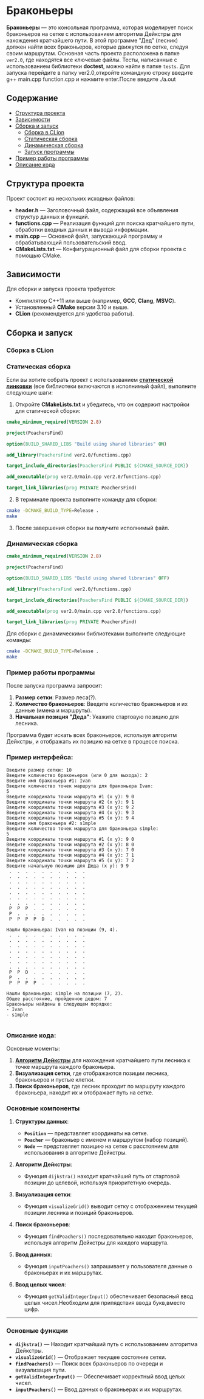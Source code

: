 

# Браконьеры

**Браконьеры** — это консольная программа, которая моделирует поиск браконьеров на сетке с использованием алгоритма Дейкстры для нахождения кратчайшего пути. В этой программе "Дед" (лесник) должен найти всех браконьеров, которые движутся по сетке, следуя своим маршрутам.
Основная часть проекта расположена в папке `ver2.0`, где находятся все ключевые файлы. Тесты, написанные с использованием библиотеки **doctest**, можно найти в папке `tests`.
Для запуска перейдите в папку ver2.0,откройте командную строку введите g++ main.cpp function.cpp и нажмите enter.После введите ./a.out 
## Содержание

- [Структура проекта](#структура-проекта)
- [Зависимости](#зависимости)
- [Сборка и запуск](#сборка-и-запуск)
  - [Сборка в CLion](#сборка-в-clion)
  - [Статическая сборка](#статическая-сборка)
  - [Динамическая сборка](#динамическая-сборка)
  - [Запуск программы](#запуск-программы)
- [Пример работы программы](#пример-работы-программы)
- [Описание кода](#описание-кода)


## Структура проекта

Проект состоит из нескольких исходных файлов:

- **header.h** — Заголовочный файл, содержащий все объявления структур данных и функций.
- **functions.cpp** — Реализация функций для поиска кратчайшего пути, обработки входных данных и вывода информации.
- **main.cpp** — Основной файл, запускающий программу и обрабатывающий пользовательский ввод.
- **CMakeLists.txt** — Конфигурационный файл для сборки проекта с помощью CMake.

## Зависимости

Для сборки и запуска проекта требуется:

- Компилятор C++11 или выше (например, **GCC**, **Clang**, **MSVC**).
- Установленный **CMake** версии 3.10 и выше.
- **CLion** (рекомендуется для удобства работы).

## Сборка и запуск

### Сборка в CLion



### Статическая сборка

Если вы хотите собрать проект с использованием [**статической линковки**](https://ru.stackoverflow.com/questions/1053932/%D0%92-%D1%87%D1%91%D0%BC-%D1%80%D0%B0%D0%B7%D0%BD%D0%B8%D1%86%D0%B0-%D0%BC%D0%B5%D0%B6%D0%B4%D1%83-%D1%81%D1%82%D0%B0%D1%82%D0%B8%D1%87%D0%B5%D1%81%D0%BA%D0%BE%D0%B9-%D0%B8-%D0%B4%D0%B8%D0%BD%D0%B0%D0%BC%D0%B8%D1%87%D0%B5%D1%81%D0%BA%D0%BE%D0%B9-%D0%BB%D0%B8%D0%BD%D0%BA%D0%BE%D0%B2%D0%BA%D0%BE%D0%B9) (все библиотеки включаются в исполнимый файл), выполните следующие шаги:

1. Откройте **CMakeLists.txt** и убедитесь, что он содержит настройки для статической сборки:

```cmake
cmake_minimum_required(VERSION 2.8)

project(PoachersFind)

option(BUILD_SHARED_LIBS "Build using shared libraries" ON)

add_library(PoachersFind ver2.0/functions.cpp)

target_include_directories(PoachersFind PUBLIC ${CMAKE_SOURCE_DIR})

add_executable(prog ver2.0/main.cpp ver2.0/functions.cpp)

target_link_libraries(prog PRIVATE PoachersFind)


```

2. В терминале проекта выполните команду для сборки:

```bash
cmake -DCMAKE_BUILD_TYPE=Release .
make
```

3. После завершения сборки вы получите исполнимый файл.

### Динамическая сборка

```cmake
cmake_minimum_required(VERSION 2.8)

project(PoachersFind)

option(BUILD_SHARED_LIBS "Build using shared libraries" OFF)

add_library(PoachersFind ver2.0/functions.cpp)

target_include_directories(PoachersFind PUBLIC ${CMAKE_SOURCE_DIR})

add_executable(prog ver2.0/main.cpp ver2.0/functions.cpp)

target_link_libraries(prog PRIVATE PoachersFind)

```

Для сборки с динамическими библиотеками выполните следующие команды:

```bash
cmake -DCMAKE_BUILD_TYPE=Release .
make
```

### Пример работы программы

После запуска программа запросит:

1. **Размер сетки**: Размер леса(?).
2. **Количество браконьеров**: Введите количество браконьеров и их данные (имена и маршруты).
3. **Начальная позиция "Деда"**: Укажите стартовую позицию для лесника.

Программа будет искать всех браконьеров, используя алгоритм Дейкстры, и отображать их позицию на сетке в процессе поиска.

### Пример интерфейса:

```
Введите размер сетки: 10
Введите количество браконьеров (или 0 для выхода): 2
Введите имя браконьера #1: Ivan
Введите количество точек маршрута для браконьера Ivan:
5
Введите координаты точки маршрута #1 (x y): 9 0
Введите координаты точки маршрута #2 (x y): 9 1
Введите координаты точки маршрута #3 (x y): 9 2
Введите координаты точки маршрута #4 (x y): 9 3
Введите координаты точки маршрута #5 (x y): 9 4
Введите имя браконьера #2: s1mple
Введите количество точек маршрута для браконьера s1mple:
5
Введите координаты точки маршрута #1 (x y): 9 0
Введите координаты точки маршрута #2 (x y): 8 0
Введите координаты точки маршрута #3 (x y): 7 0
Введите координаты точки маршрута #4 (x y): 7 1 
Введите координаты точки маршрута #5 (x y): 7 2
Введите начальную позицию для Деда (x y): 9 9
 .  .  .  .  .  .  .  .  .  . 
 .  .  .  .  .  .  .  .  .  . 
 .  .  .  .  .  .  .  .  .  . 
 .  .  .  .  .  .  .  .  .  . 
 .  .  .  .  .  .  .  .  .  . 
 .  .  .  .  .  .  .  .  .  . 
 .  .  .  .  .  .  .  .  .  . 
 P  P  P  .  .  .  .  .  .  . 
 P  .  .  .  .  .  .  .  .  . 
 P  P  P  P  D  .  .  .  .  . 

Нашли браконьера: Ivan на позиции (9, 4).
 .  .  .  .  .  .  .  .  .  . 
 .  .  .  .  .  .  .  .  .  . 
 .  .  .  .  .  .  .  .  .  . 
 .  .  .  .  .  .  .  .  .  . 
 .  .  .  .  .  .  .  .  .  . 
 .  .  .  .  .  .  .  .  .  . 
 .  .  .  .  .  .  .  .  .  . 
 P  P  D  .  .  .  .  .  .  . 
 P  .  .  .  .  .  .  .  .  . 
 P  P  P  P  .  .  .  .  .  . 

Нашли браконьера: s1mple на позиции (7, 2).
Общее расстояние, пройденное дедoм: 7
Браконьеры найдены в следующем порядке:
- Ivan
- s1mple


```
### Описание кода:
Основные моменты:
1. [**Алгоритм Дейкстры**](https://skillbox.ru/media/code/algoritm-deykstry-chto-eto-takoe-kak-rabotaet-i-gde-ispolzuetsya/) для нахождения кратчайшего пути лесника к точке маршрута каждого браконьера.
2. **Визуализация сетки**, где отображаются позиции лесника, браконьеров и пустые клетки.
3. **Поиск браконьеров**, где лесник проходит по маршруту каждого браконьера, находит их и отображает путь на сетке.

### Основные компоненты

1. **Структуры данных**:
   - **`Position`** — представляет координаты на сетке.
   - **`Poacher`** — браконьер с именем и маршрутом (набор позиций).
   - **`Node`** — представляет позицию на сетке с расстоянием для использования в алгоритме Дейкстры.

2. **Алгоритм Дейкстры**:
   - Функция `dijkstra()` находит кратчайший путь от стартовой позиции до целевой, используя приоритетную очередь.

3. **Визуализация сетки**:
   - Функция `visualizeGrid()` выводит сетку с отображением текущей позиции лесника и позиций браконьеров.

4. **Поиск браконьеров**:
   - Функция `findPoachers()` последовательно находит браконьеров, используя алгоритм Дейкстры для каждого маршрута.

5. **Ввод данных**:
   - Функция `inputPoachers()` запрашивает у пользователя данные о браконьерах и их маршрутах.

6. **Ввод целых чисел**:
   - Функция `getValidIntegerInput()` обеспечивает безопасный ввод целых чисел.Необходим для припядствия ввода букв,вместо цифр.

---

### Основные функции

- **`dijkstra()`** — Находит кратчайший путь с использованием алгоритма Дейкстры.
- **`visualizeGrid()`** — Отображает текущее состояние сетки.
- **`findPoachers()`** — Поиск всех браконьеров по очереди и визуализация пути.
- **`getValidIntegerInput()`** — Обеспечивает корректный ввод целых чисел.
- **`inputPoachers()`** — Ввод данных о браконьерах и их маршрутах.

